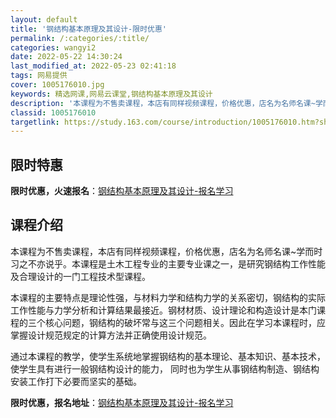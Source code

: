 ```yaml
---
layout: default
title: '钢结构基本原理及其设计-限时优惠'
permalink: /:categories/:title/
categories: wangyi2
date: 2022-05-22 14:30:24
last_modified_at: 2022-05-23 02:41:18
tags: 网易提供
cover: 1005176010.jpg
keywords: 精选网课,网易云课堂,钢结构基本原理及其设计
description: '本课程为不售卖课程，本店有同样视频课程，价格优惠，店名为名师名课~学而时习之不亦说乎。本课程是土木工程专业的主要专业课之'
classid: 1005176010
targetlink: https://study.163.com/course/introduction/1005176010.htm?share=1&shareId=1025206652&utm_campaign=share&utm_medium=iphoneShare&utm_source=&utm_u=1025206652
---
```


## 限时特惠

**限时优惠，火速报名**：[钢结构基本原理及其设计-报名学习](https://study.163.com/course/introduction/1005176010.htm?share=1&shareId=1025206652&utm_campaign=share&utm_medium=iphoneShare&utm_source=&utm_u=1025206652)

## 课程介绍

本课程为不售卖课程，本店有同样视频课程，价格优惠，店名为名师名课~学而时习之不亦说乎。本课程是土木工程专业的主要专业课之一，是研究钢结构工作性能及合理设计的一门工程技术型课程。

本课程的主要特点是理论性强，与材料力学和结构力学的关系密切，钢结构的实际工作性能与力学分析和计算结果最接近。钢材材质、设计理论和构造设计是本门课程的三个核心问题，钢结构的破坏常与这三个问题相关。因此在学习本课程时，应掌握设计规范规定的计算方法并正确使用设计规范。

通过本课程的教学，使学生系统地掌握钢结构的基本理论、基本知识、基本技术，使学生具有进行一般钢结构设计的能力， 同时也为学生从事钢结构制造、钢结构安装工作打下必要而坚实的基础。

**限时优惠，报名地址**：[钢结构基本原理及其设计-报名学习](https://study.163.com/course/introduction/1005176010.htm?share=1&shareId=1025206652&utm_campaign=share&utm_medium=iphoneShare&utm_source=&utm_u=1025206652)

